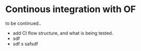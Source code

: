 # Continous integration with OF

to be continued..

* add CI flow structure, and what is being tested.
*   sdf
* sdf s safsdf